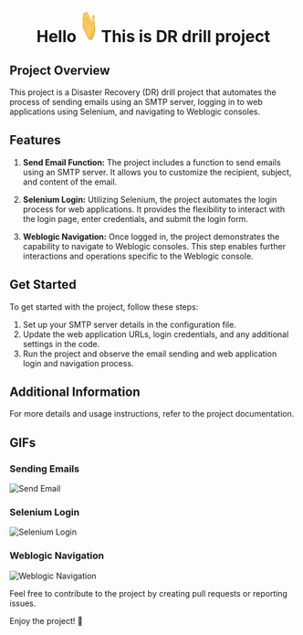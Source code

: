 <h1 align="center">Hello <img src="https://raw.githubusercontent.com/ABSphreak/ABSphreak/master/gifs/Hi.gif" width="30px" height="60px"> This is DR drill project</h1>

## Project Overview
This project is a Disaster Recovery (DR) drill project that automates the process of sending emails using an SMTP server, logging in to web applications using Selenium, and navigating to Weblogic consoles.

## Features
1. **Send Email Function:** The project includes a function to send emails using an SMTP server. It allows you to customize the recipient, subject, and content of the email.

2. **Selenium Login:** Utilizing Selenium, the project automates the login process for web applications. It provides the flexibility to interact with the login page, enter credentials, and submit the login form.

3. **Weblogic Navigation:** Once logged in, the project demonstrates the capability to navigate to Weblogic consoles. This step enables further interactions and operations specific to the Weblogic console.

## Get Started
To get started with the project, follow these steps:
1. Set up your SMTP server details in the configuration file.
2. Update the web application URLs, login credentials, and any additional settings in the code.
3. Run the project and observe the email sending and web application login and navigation process.

## Additional Information
For more details and usage instructions, refer to the project documentation.

## GIFs

### Sending Emails
![Send Email](https://raw.githubusercontent.com/username/repo/master/gifs/send_email.gif)

### Selenium Login
![Selenium Login](https://raw.githubusercontent.com/username/repo/master/gifs/selenium_login.gif)

### Weblogic Navigation
![Weblogic Navigation](https://raw.githubusercontent.com/username/repo/master/gifs/weblogic_navigation.gif)

Feel free to contribute to the project by creating pull requests or reporting issues.

Enjoy the project! :rocket:
